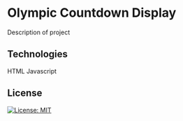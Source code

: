 # Olympic Countdown Display 

Description of project

## Technologies

HTML
Javascript



## License

[![License: MIT](https://img.shields.io/badge/License-MIT-yellow.svg)](https://opensource.org/licenses/MIT)

